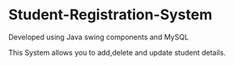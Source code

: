 # Student-Registration-System
Developed using Java swing components and MySQL

This System allows you to add,delete and update student details.
